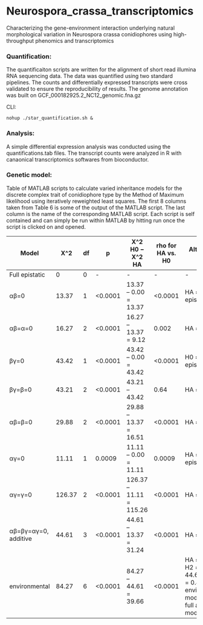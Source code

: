 # Neurospora_crassa_transcriptomics
Characterizing the gene-environment interaction underlying natural morphological variation in Neurospora crassa conidiophores using high-throughput phenomics and transcriptomics

### Quantification:
The quantificaiton scripts are written for the alignment of short read illumina RNA sequencing data. The data was quantified using two standard pipelines. The counts and differentially expressed transcripts were cross validated to ensure the reproducibility of results. The genome annotation was built on GCF_000182925.2_NC12_genomic.fna.gz 

CLI:
```
nohup ./star_quantification.sh &
```


### Analysis:
A simple differential expression analysis was conducted using the quantifications.tab files. The transcript counts were analyzed in R with canaonical transcriptomics softwares from bioconductor. 

### Genetic model: 
Table of MATLAB scripts to calculate varied inheritance models for the discrete complex trait of conidiophore type by the Method of Maximum likelihood using iteratively reweighted least squares.  The first 8 columns taken from Table 6 is some of the output of the MATLAB script.  The last column is the name of the corresponding MATLAB script.  Each script is self contained and can simply be run within MATLAB by hitting run once the script is clicked on and opened.

| Model                | Χ^2    | df | p       | X^2 H0 − X^2 HA          | rho for HA vs. H0 | Alternative HA                                                                                       | MATLAB scripts                                     |
|----------------------|--------|----|---------|--------------------------|-------------------|------------------------------------------------------------------------------------------------------|----------------------------------------------------|
| Full epistatic       | 0      | 0  | -       | -                        | -                 | -                                                                                                    | estimator_inh_model_full_espistatic_loglinear_V8.m |
| αβ=0                 | 13.37  | 1  | <0.0001 | 13.37 – 0.00 = 13.37     | <0.0001           | HA = full epistatic                                                                                  | estimator_inh_model_ab_loglinear_V8.m              |
| αβ=α=0               | 16.27  | 2  | <0.0001 | 16.27 – 13.37 = 9.12     | 0.002             | HA = αβ=0                                                                                            | estimator_inh_model_ab_a_loglinear_V8.m            |
| βγ=0                 | 43.42  | 1  | <0.0001 | 43.42 – 0.00 = 43.42     | <0.0001           | H0 = full epistatic                                                                                  | Estimator_inh_model_bc_loglinear_V8.m              |
| βγ=β=0               | 43.21  | 2  | <0.0001 | 43.21 – 43.42            | 0.64              | HA = βγ=0                                                                                            | estimator_inh_model_bc_b_loglinear_V8.m            |
| αβ=β=0               | 29.88  | 2  | <0.0001 | 29.88 – 13.37 = 16.51    | <0.0001           | HA = αβ=0                                                                                            | estimator_inh_model_ab_a_loglinear_V8.m            |
| αγ=0                 | 11.11  | 1  | 0.0009  | 11.11 – 0.00 = 11.11     | 0.0009            | HA = full epistatic                                                                                  | estimator_inh_model_ac_loglinear_V8.m              |
| αγ=γ=0               | 126.37 | 2  | <0.0001 | 126.37 – 11.11 = 115.26  | <0.0001           | HA = αγ=0                                                                                            | estimator_inh_model_ac_c_loglinear_V8.m            |
| αβ=βγ=αγ=0, additive | 44.61  | 3  | <0.0001 | 44.61 – 13.37 = 31.24    | <0.0001           | HA = αβ=0                                                                                            | estimator_inh_model_additive_fixed_sizes_V8.m      |
| environmental        | 84.27  | 6  | <0.0001 | 84.27 – 44.61 = 39.66    | <0.0001           | HA = additive, H2 = (84.27 – 44.61)/84.27 = 0.47, H0 = environmental model, H1 = full additive model | Estimator_inh_model_environmental_fixed_sizes_V8.m |
